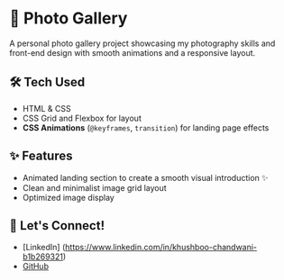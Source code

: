# 📸 Photo Gallery

A personal photo gallery project showcasing my photography skills and front-end design with smooth animations and a responsive layout.

## 🛠️ Tech Used
- HTML & CSS
- CSS Grid and Flexbox for layout
- **CSS Animations** (`@keyframes`, `transition`) for landing page effects


## ✨ Features
- Animated landing section to create a smooth visual introduction ✨
- Clean and minimalist image grid layout
- Optimized image display



## 🤝 Let's Connect!
- [LinkedIn] (https://www.linkedin.com/in/khushboo-chandwani-b1b269321)
- [GitHub](https://github.com/Khushboo-005)

